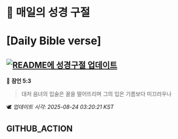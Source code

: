 # 🙏 매일의 성경 구절
# [Daily Bible verse]
## [![README에 성경구절 업데이트](https://github.com/DONGSUKA/first_test/actions/workflows/update-readme-bible.yml/badge.svg)](https://github.com/DONGSUKA/first_test/actions/workflows/update-readme-bible.yml)
<!-- START_BIBLE_VERSE -->
📖 **잠언 5:3**
> 대저 음녀의 입술은 꿀을 떨어뜨리며 그의 입은 기름보다 미끄러우나

🕊️ _업데이트 시각: 2025-08-24 03:20:21 KST_
  <!-- END_BIBLE_VERSE -->
## GITHUB_ACTION
